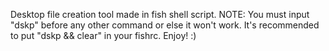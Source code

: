 Desktop file creation tool made in fish shell script. NOTE: You must input "dskp" before any other command or else it won't work. It's recommended to put "dskp && clear" in your fishrc. Enjoy! :)
